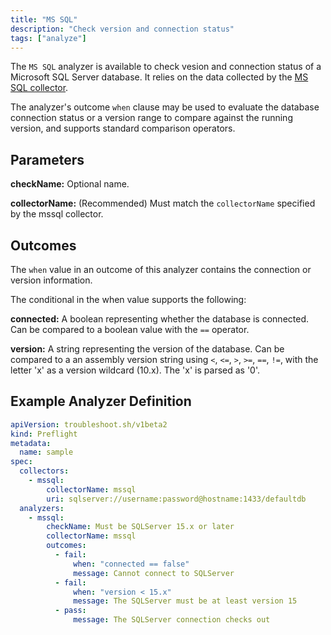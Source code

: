 ```yaml
---
title: "MS SQL"
description: "Check version and connection status"
tags: ["analyze"]
---
```



The `MS SQL` analyzer is available to check vesion and connection status of a Microsoft SQL Server database.
It relies on the data collected by the [MS SQL collector](/collect/mssql/).

The analyzer's outcome `when` clause may be used to evaluate the database connection status or a version range to compare against the running version, and supports standard comparison operators.

## Parameters

**checkName:** Optional name.

**collectorName:** (Recommended) Must match the `collectorName` specified by the mssql collector.

## Outcomes

The `when` value in an outcome of this analyzer contains the connection or version information.

The conditional in the when value supports the following:

**connected:** A boolean representing whether the database is connected.
Can be compared to a boolean value with the `==` operator.

**version:** A string representing the version of the database.
Can be compared to a an assembly version string using `<`, `<=`, `>`, `>=`, `==`, `!=`, with the letter 'x' as a version wildcard (10.x).
The 'x' is parsed as '0'.

## Example Analyzer Definition

```yaml
apiVersion: troubleshoot.sh/v1beta2
kind: Preflight
metadata:
  name: sample
spec:
  collectors:
    - mssql:
        collectorName: mssql
        uri: sqlserver://username:password@hostname:1433/defaultdb
  analyzers:
    - mssql:
        checkName: Must be SQLServer 15.x or later
        collectorName: mssql
        outcomes:
          - fail:
              when: "connected == false"
              message: Cannot connect to SQLServer
          - fail:
              when: "version < 15.x"
              message: The SQLServer must be at least version 15
          - pass:
              message: The SQLServer connection checks out
```
